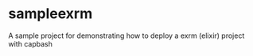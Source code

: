 sampleexrm
==========

A sample project for demonstrating how to deploy a exrm (elixir) project with capbash
